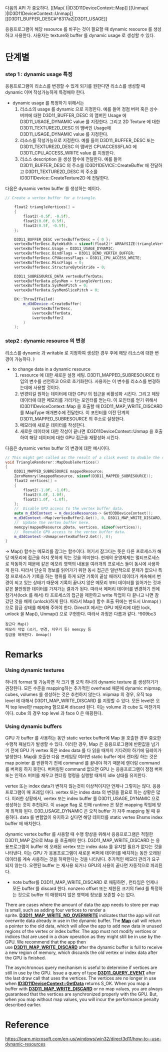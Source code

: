 다음의 API 가 중요하다.
[[Map( )|ID3D11DeviceContext::Map]]
[[Unmap( )|ID3D11DeviceContext::Unmap]]
[[D3D11_BUFFER_DESC#^8317a2|D3D11_USAGE]]

응용프로그램이 해당 resource 를 바꾸는 것이 필요할 때 dynamic resource 를 생성하고 사용한다. 사용자는 texture와 buffer 를 dynamic usage 로 생성할 수 있다.

# 단계별

### step 1 : dynamic usage 특정

응용프로그램이 리소스를 변경할 수 있게 되기를 원한다면 리소스를 생성할 때 dynamic 이며 작성가능하게  특정해야 한다.

- dynamic usage 를 특정하기 위해서는 
	1. 리소소의 usage 를 dynamic 으로 지정한다. 
		예를 들어 정점 버퍼 혹은 상수 버퍼에 대한 D3D11_BUFFER_DESC 의 맴버인 Usage 에 D3D11_USAGE_DYNAMIC value 를 지정한다. 그리고 2D Texture 에 대한 D3D11_TEXTURE2D_DESC 의 맴버인 Usage에 D3D11_USAGE_DYNAMIC value 를 지정한다.
	2. 리소스를 작성가능으로 지정한다. 
		예를 들어 D3D11_BUFFER_DESC 또는 D3D11_TEXTURE2D_DESC 의 맴버인 CPUACCESSFLAG 에 D3D11_CPU_ACCESS_WRITE value 를 지정한다. 
	3. 리소스 description 을 생성 함수에 전달한다. 
		예를 들어 D3D11_BUFFER_DESC 의 주소를 ID3D11DEVICE::CreateBuffer 에 전달하고 D3D11_TEXTURE2D_DESC 의 주소를 ID3D11Device::CreateTexture2D 에 전달한다.

다음은 dynamic vertex buffer 를 생성하는 예이다.
```c++
// Create a vertex buffer for a triangle.

    float2 triangleVertices[] =
    {
        float2(-0.5f, -0.5f),
        float2(0.0f, 0.5f),
        float2(0.5f, -0.5f),
    };

    D3D11_BUFFER_DESC vertexBufferDesc = { 0 };
    vertexBufferDesc.ByteWidth = sizeof(float2)* ARRAYSIZE(triangleVertices);
    vertexBufferDesc.Usage = D3D11_USAGE_DYNAMIC;
    vertexBufferDesc.BindFlags = D3D11_BIND_VERTEX_BUFFER;
    vertexBufferDesc.CPUAccessFlags = D3D11_CPU_ACCESS_WRITE;
    vertexBufferDesc.MiscFlags = 0;
    vertexBufferDesc.StructureByteStride = 0;

    D3D11_SUBRESOURCE_DATA vertexBufferData;
    vertexBufferData.pSysMem = triangleVertices;
    vertexBufferData.SysMemPitch = 0;
    vertexBufferData.SysMemSlicePitch = 0;

    DX::ThrowIfFailed(
        m_d3dDevice->CreateBuffer(
	        &vertexBufferDesc,
	        &vertexBufferData,
	        &vertexBuffer2
        )
    );
```

### step2 : dynamic resource 의 변경

리소스를 dynamic 과 writable 로 지정하여 생성한 경우 후에 해당 리소스에 대한 변경이 가능하다.ㅏ

- to change data in a dynamic resource
	1. resource 에 대한 새로운 설정 세팅. D3D11_MAPPED_SUBRESOURCE 타입의 변수를 선언하고 0으로 초기화한다. 사용자는 이 변수를 리소스를 변경하는데에 사용할 것이다.
	2. 변경되길 원하는 데이터에 대한 GPU 의 접근을 비활성화 시킨다. 그리고 헤당 데이터에 대한  메모리를 가리키는 포인터를 얻는다. 이 포인터를 얻기 위해서 ID3D11DeviceContext::Map 을 호출할 때 D3D11_MAP_WRITE_DISCARD 를 MapType 매개변수에 전달한다. 이 포인터를 이전 단계의 D3D11_MAPPED_SUBRESOURCE 의 주소로 설정한다.
	3. 메모리에 새로운 데이터를 작성한다.
	4. 새로운 데이터에 대한 작성이 끝나면 ID3D11DeviceContext::Unmap 을 호출하여 해당 데이터에 대한 GPU 접근을 재활성화 시킨다.

다음은 dynamic vertex buffer 의 변경에 대한 예시이다.

```c++
// This might get called as the result of a click event to double the size of the triangle.
void TriangleRenderer::MapDoubleVertices()
{
    D3D11_MAPPED_SUBRESOURCE mappedResource;
    ZeroMemory(&mappedResource, sizeof(D3D11_MAPPED_SUBRESOURCE));
    float2 vertices[] =
    {
        float2(-1.0f, -1.0f),
        float2(0.0f, 1.0f),
        float2(1.0f, -1.0f),
    };
    //  Disable GPU access to the vertex buffer data.
    auto m_d3dContext = m_deviceResources-> GetD3DDeviceContext();
    m_d3dContext->Map(vertexBuffer2.Get(), 0, D3D11_MAP_WRITE_DISCARD, 0, &mappedResource);
    //  Update the vertex buffer here.
    memcpy(mappedResource.pData, vertices, sizeof(vertices));
    //  Reenable GPU access to the vertex buffer data.
    m_d3dContext->Unmap(vertexBuffer2.Get(), 0);
}
```
-> Map() 함수는 메모리를 잠그는 함수이다. 여기서 잠그다는 뜻은 다른 프로세스가 해당 메모리에 접근을 하지 못하게 막는 것을 의미한다. 현재의 운영체제는 멀티프로세스로 작동하기 때문에 같은 메모리 영역의 내용을 여러개의 프로세스 들이 동시에 사용하게 된다. 따라서 단순히 정보를 읽어가기 위한 동시 접근은 일반적으로 문제가 없으나 특정 프로세스가 기록을 하는 행위를 하게 되면 기록이 끝날 때까지 데이터가 계속해서 변경이 되고 있는 상태기 때문에 기록이 끝나지 않은 메모리 부터 데이터를 읽어가는 것과 같은 불안정한 데이터를 가져가는 결과가 된다. 따라서 메머리 데이터를 변경하기 전에 잠가서(lock 를 해서) 타 프로세스의 접근을 제한하고 write 작업이 다 끝나고 나면 잠갔던 것을 해제 (unlock)하게 된다. 따라서 Map() 함수 호출 뒤에는 반드시 Unmap( ) 으로 잠금 상태를 해제해 주어야 한다.
DirectX 에서는 GPU 메모리에 대한 lock, unlock 을 Map(), Unmap() 으로 구현한다.
따라서 과정은 다름과 같다. ^909bc3
```
잠근다 Map()
메모리 작업 (쓰기, 변경, 지우기 등) memcpy 등
잠금을 해제한다. Unmap()
```
# Remarks

### Using dynamic textures

하나의 format 및 가능하면 각 크기 별 오직 하나의 dynamic texture 를 생성하기가 권장된다. 모든 수준을 mapping하는 추가적인 overhead 때문에 dynamic mipmap, cubes, volumes 를 생성하는 것은 추천하지 않는다. mipmap 의 경우, 오직 top level 에 대해서 D3D11_MAP_WRITE_DISCARD 를 지정할 수 있다. 모든 level은 오직 top level만 mapping 함으로써 discard 된다. 이는 volume 과 cube 도 마찬가지이다. cube 의 경우 top level 과 face 0 은 매핑된다.

### Using dynamic buffers

GPU 가 buffer 를 사용하는 동안 static vertex buffer에 Map 을 호출한 경우 중요한 수행적 패널티가 발생할 수 있다. 이러한 경우, Map 은 응용프로그램에 반환값을 넘기기 전에 GPU 가 vertex 혹은 index data 를 다 읽을 때까지 기다려야 하기에 딜레이가 발생한다. Map을 호출한 다음 프레임당 여러번 static buffer 에서 렌더링 하는 것은 map pointer 를 반환하기 전에 command 를 끝내야 하기 때문에 렌더링 command 를 버퍼링 하지 못한다. 버퍼링된 command 없으면 GPU 는 응용프로그램이 정점 버퍼 또는 인덱스 버퍼를 채우고 렌더링 명령을 실행할 때까지 idle 상태를 유지한다. 

vertex 또는  index data가 변하지 않는것이 이상적이지만 언제나 그렇지는 않다. 응용프로그램이 매 프레임 마다. vertex 또는 index data 의 변경을 필요로 하는 상황은 많다. 이러한 상황에서, vertex 또는 index buffer 를 D3D11_USAGE_DYNAMIC 으로 생성하는 것이 추천된다. 이 usage flag 로 인해 runtime 은 잦은 mapping 작업에 맞게 최적화 된다. D3D_USAGE_DYNAMIC 은 오직 buffer 가 자주 mapping 될 때 유용하다. data 를 변함없이 유지하고 싶다면 해당 데이터를 static vertex Ehsms index buffer 에 배치한다.

dynamic vertex buffer 를 사용할 때 수행 향상을 위해서 응용프로그램은 적절한 D3D11_MAP 값으로 Map 을 호출해야 한다.
D3D11_MAP_WRITE_DISCARD 는 응용프로그램이 buffer 에 오래된 vertex 또는 index data 를 유지할 필요가 없다는 것을 나타낸다. 이는 GPU 가 응용프로그램이 새로운 버퍼에 데이터를 배치하는 동안 오래된 데이터를 계속 사용하는 것을 허락한다는 것을 나타낸다. 추가적인 메모리 관리가 요구되지 않는다. 오랜된 buffer 는 재사용 되거나 GPU의 사용이 끝나면 자동적으로 파괴된다. 

- note
	buffer를 D3D11_MAP_WRITE_DISCARD 로 매핑하면 , 런타임은 언제나 모든 buffer 를 discard 한다. nonzero offset 또는 제한된 크기의 field 를 특정하는 것으로 buffer 의 매핑되지 않은 영역에 정보를 보존할 수는 없다.

There are cases where the amount of data the app needs to store per map is small, such as adding four vertices to render a sprite. [**D3D11_MAP_WRITE_NO_OVERWRITE**](https://learn.microsoft.com/en-us/windows/desktop/api/D3D11/ne-d3d11-d3d11_map) indicates that the app will not overwrite data already in use in the dynamic buffer. The [**Map**](https://learn.microsoft.com/en-us/windows/desktop/api/D3D11/nf-d3d11-id3d11devicecontext-map) call will return a pointer to the old data, which will allow the app to add new data in unused regions of the vertex or index buffer. The app must not modify vertices or indices that are used in a draw operation as they might still be in use by the GPU. We recommend that the app then use [**D3D11_MAP_WRITE_DISCARD**](https://learn.microsoft.com/en-us/windows/desktop/api/D3D11/ne-d3d11-d3d11_map) after the dynamic buffer is full to receive a new region of memory, which discards the old vertex or index data after the GPU is finished.

The asynchronous query mechanism is useful to determine if vertices are still in use by the GPU. Issue a query of type [**D3D11_QUERY_EVENT**](https://learn.microsoft.com/en-us/windows/desktop/api/D3D11/ne-d3d11-d3d11_query) after the last draw call that uses the vertices. The vertices are no longer in use when [**ID3D11DeviceContext::GetData**](https://learn.microsoft.com/en-us/windows/desktop/api/D3D11/nf-d3d11-id3d11devicecontext-getdata) returns S_OK. When you map a buffer with [**D3D11_MAP_WRITE_DISCARD**](https://learn.microsoft.com/en-us/windows/desktop/api/D3D11/ne-d3d11-d3d11_map) or no map values, you are always guaranteed that the vertices are synchronized properly with the GPU. But, when you map without map values, you will incur the performance penalty described earlier.
# Reference

https://learn.microsoft.com/en-us/windows/win32/direct3d11/how-to--use-dynamic-resources
